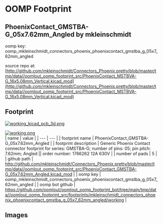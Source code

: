 # OOMP Footprint  
## PhoenixContact_GMSTBA-G_05x7.62mm_Angled  by mkleinschmidt  
  
oomp key: oomp_mkleinschmidt_connectors_phoenix_phoenixcontact_gmstba_g_05x7_62mm_angled  
  
source repo at: [http://github.com/mkleinschmidt/Connectors_Phoenix.pretty/blob/master/tmp/data//oomlout_oomp_footprint_src/PhoenixContact_MSTBVA-G_16x5.08mm_Vertical.kicad_mod](http://github.com/mkleinschmidt/Connectors_Phoenix.pretty/blob/master/tmp/data//oomlout_oomp_footprint_src/PhoenixContact_MSTBVA-G_16x5.08mm_Vertical.kicad_mod)  
## Footprint  
  
[![working_kicad_pcb_3d.png](working_kicad_pcb_3d_600.png)](working_kicad_pcb_3d.png)  
  
[![working.png](working_600.png)](working.png)  
| name | value | 
| --- | --- | 
| footprint name | PhoenixContact_GMSTBA-G_05x7.62mm_Angled | 
| footprint description | Generic Phoenix Contact connector footprint for series: GMSTBA-G; number of pins: 05; pin pitch: 7.62mm; Angled || order number: 1766262 12A 630V | 
| number of pads | 5 | 
| github path | http://github.com/mkleinschmidt/Connectors_Phoenix.pretty/blob/master/tmp/data//oomlout_oomp_footprint_src/PhoenixContact_GMSTBA-G_05x7.62mm_Angled.kicad_mod | 
| oomp key | oomp_mkleinschmidt_connectors_phoenix_phoenixcontact_gmstba_g_05x7_62mm_angled | 
| oomp bot github | https://github.com/oomlout/oomlout_oomp_footprint_bot/tree/main/tmp/data//oomlout_oomp_footprint_src/footprints/mkleinschmidt_connectors_phoenix_phoenixcontact_gmstba_g_05x7_62mm_angled/working | 
## Images  
